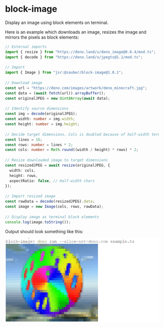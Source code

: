 # block-image

Display an image using block elements on terminal.

Here is an example which downloads an image, resizes the image and mirrors the
pixels as block elements:

```ts
// External imports
import { resize } from "https://deno.land/x/deno_image@0.0.4/mod.ts";
import { decode } from "https://deno.land/x/jpegts@1.1/mod.ts";

// Import
import { Image } from "jsr:@sauber/block-image@1.0.1";

// Download image
const url = "https://deno.com/images/artwork/deno_minecraft.jpg";
const data = (await fetch(url)).arrayBuffer();
const originalJPEG = new Uint8Array(await data);

// Identify source dimensions
const img = decode(originalJPEG);
const width: number = img.width;
const height: number = img.height;

// Decide target dimensions. Cols is doubled because of half-width terminal chars.
const lines = 16;
const rows: number = lines * 2;
const cols: number = Math.round((width / height) * rows) * 2;

// Resize downloaded image to target dimensions
const resizedJPEG = await resize(originalJPEG, {
  width: cols,
  height: rows,
  aspectRatio: false, // Half-width chars
});

// Import resized image
const rawData = decode(resizedJPEG).data;
const image = new Image(cols, rows, rawData);

// Display image as terminal block elements
console.log(image.toString());
```

Output should look something like this:

![Image represented by block elements](./examples/example.png)
